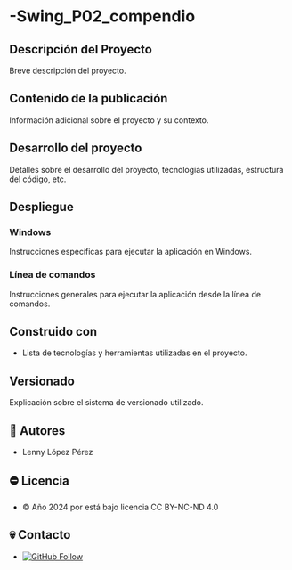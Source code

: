 # -Swing_P02_compendio

## Descripción del Proyecto

Breve descripción del proyecto.

## Contenido de la publicación

Información adicional sobre el proyecto y su contexto.

## Desarrollo del proyecto

Detalles sobre el desarrollo del proyecto, tecnologías utilizadas, estructura del código, etc.

## Despliegue

### Windows

Instrucciones específicas para ejecutar la aplicación en Windows.

### Línea de comandos

Instrucciones generales para ejecutar la aplicación desde la línea de comandos.

## Construido con

- Lista de tecnologías y herramientas utilizadas en el proyecto.

## Versionado

Explicación sobre el sistema de versionado utilizado.

## 🤴 Autores

- Lenny López Pérez

## ⛔ Licencia

- © Año 2024 por está bajo licencia CC BY-NC-ND 4.0 

## 💀 Contacto

- [![GitHub Follow](https://img.shields.io/badge/Connect-polodepelea-blue.svg?logo=Github&longCache=true&style=social&label=Follow)](https://github.com/polodepelea)
